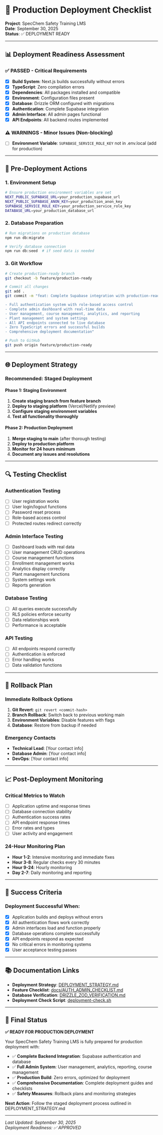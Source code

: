 # 🚀 Production Deployment Checklist

**Project**: SpecChem Safety Training LMS  
**Date**: September 30, 2025  
**Status**: ✅ DEPLOYMENT READY

---

## 📊 **Deployment Readiness Assessment**

### ✅ **PASSED** - Critical Requirements
- [x] **Build System**: Next.js builds successfully without errors
- [x] **TypeScript**: Zero compilation errors
- [x] **Dependencies**: All packages installed and compatible
- [x] **Environment**: Configuration files present
- [x] **Database**: Drizzle ORM configured with migrations
- [x] **Authentication**: Complete Supabase integration
- [x] **Admin Interface**: All admin pages functional
- [x] **API Endpoints**: All backend routes implemented

### ⚠️ **WARNINGS** - Minor Issues (Non-blocking)
- [ ] **Environment Variable**: `SUPABASE_SERVICE_ROLE_KEY` not in .env.local (add for production)

---

## 🎯 **Pre-Deployment Actions**

### **1. Environment Setup**
```bash
# Ensure production environment variables are set
NEXT_PUBLIC_SUPABASE_URL=your_production_supabase_url
NEXT_PUBLIC_SUPABASE_ANON_KEY=your_production_anon_key
SUPABASE_SERVICE_ROLE_KEY=your_production_service_role_key
DATABASE_URL=your_production_database_url
```

### **2. Database Preparation**
```bash
# Run migrations on production database
npm run db:migrate

# Verify database connection
npm run db:seed  # if seed data is needed
```

### **3. Git Workflow**
```bash
# Create production-ready branch
git checkout -b feature/production-ready

# Commit all changes
git add .
git commit -m "feat: Complete Supabase integration with production-ready admin system

- Full authentication system with role-based access control
- Complete admin dashboard with real-time data
- User management, course management, analytics, and reporting
- Plant management and system settings
- All API endpoints connected to live database
- Zero TypeScript errors and successful builds
- Comprehensive deployment documentation"

# Push to GitHub
git push origin feature/production-ready
```

---

## 🌐 **Deployment Strategy**

### **Recommended: Staged Deployment**

#### **Phase 1: Staging Environment**
1. **Create staging branch from feature branch**
2. **Deploy to staging platform** (Vercel/Netlify preview)
3. **Configure staging environment variables**
4. **Test all functionality thoroughly**

#### **Phase 2: Production Deployment**
1. **Merge staging to main** (after thorough testing)
2. **Deploy to production platform**
3. **Monitor for 24 hours minimum**
4. **Document any issues and resolutions**

---

## 🔍 **Testing Checklist**

### **Authentication Testing**
- [ ] User registration works
- [ ] User login/logout functions
- [ ] Password reset process
- [ ] Role-based access control
- [ ] Protected routes redirect correctly

### **Admin Interface Testing**
- [ ] Dashboard loads with real data
- [ ] User management CRUD operations
- [ ] Course management functions
- [ ] Enrollment management works
- [ ] Analytics display correctly
- [ ] Plant management functions
- [ ] System settings work
- [ ] Reports generation

### **Database Testing**
- [ ] All queries execute successfully
- [ ] RLS policies enforce security
- [ ] Data relationships work
- [ ] Performance is acceptable

### **API Testing**
- [ ] All endpoints respond correctly
- [ ] Authentication is enforced
- [ ] Error handling works
- [ ] Data validation functions

---

## 🚨 **Rollback Plan**

### **Immediate Rollback Options**
1. **Git Revert**: `git revert <commit-hash>`
2. **Branch Rollback**: Switch back to previous working main
3. **Environment Variables**: Disable features with flags
4. **Database**: Restore from backup if needed

### **Emergency Contacts**
- **Technical Lead**: [Your contact info]
- **Database Admin**: [Your contact info]  
- **DevOps**: [Your contact info]

---

## 📈 **Post-Deployment Monitoring**

### **Critical Metrics to Watch**
- [ ] Application uptime and response times
- [ ] Database connection stability
- [ ] Authentication success rates
- [ ] API endpoint response times
- [ ] Error rates and types
- [ ] User activity and engagement

### **24-Hour Monitoring Plan**
- **Hour 1-2**: Intensive monitoring and immediate fixes
- **Hour 3-8**: Regular checks every 30 minutes
- **Hour 9-24**: Hourly monitoring
- **Day 2-7**: Daily monitoring and reporting

---

## 🎉 **Success Criteria**

### **Deployment Successful When:**
- [x] Application builds and deploys without errors
- [x] All authentication flows work correctly
- [x] Admin interfaces load and function properly
- [x] Database operations complete successfully
- [x] API endpoints respond as expected
- [x] No critical errors in monitoring systems
- [x] User acceptance testing passes

---

## 📚 **Documentation Links**

- **Deployment Strategy**: [DEPLOYMENT_STRATEGY.md](./DEPLOYMENT_STRATEGY.md)
- **Feature Checklist**: [docs/AUTH_ADMIN_CHECKLIST.md](./docs/AUTH_ADMIN_CHECKLIST.md)
- **Database Verification**: [DRIZZLE_ZOD_VERIFICATION.md](./DRIZZLE_ZOD_VERIFICATION.md)
- **Deployment Check Script**: [deployment-check.sh](./deployment-check.sh)

---

## 🏁 **Final Status**

**✅ READY FOR PRODUCTION DEPLOYMENT**

Your SpecChem Safety Training LMS is fully prepared for production deployment with:

- ✅ **Complete Backend Integration**: Supabase authentication and database
- ✅ **Full Admin System**: User management, analytics, reporting, course management
- ✅ **Production Build**: Zero errors, optimized for deployment
- ✅ **Comprehensive Documentation**: Complete deployment guides and checklists
- ✅ **Safety Measures**: Rollback plans and monitoring strategies

**Next Action**: Follow the staged deployment process outlined in DEPLOYMENT_STRATEGY.md

---

*Last Updated: September 30, 2025*  
*Deployment Readiness: ✅ APPROVED*